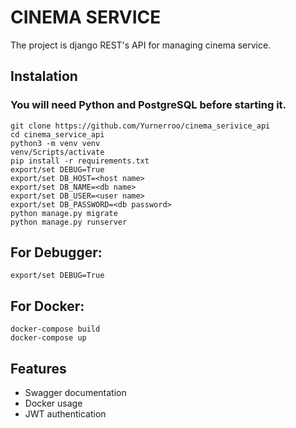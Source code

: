 # CINEMA SERVICE

The project is django REST's API for managing cinema service.

## Instalation

### You will need Python and PostgreSQL before starting it.

```
git clone https://github.com/Yurnerroo/cinema_serivice_api
cd cinema_service_api
python3 -m venv venv
venv/Scripts/activate
pip install -r requirements.txt
export/set DEBUG=True
export/set DB_HOST=<host name>
export/set DB_NAME=<db name>
export/set DB_USER=<user name>
export/set DB_PASSWORD=<db password>
python manage.py migrate
python manage.py runserver
```

## For Debugger:

```export/set DEBUG=True```

## For Docker:

```
docker-compose build
docker-compose up
```

## Features

- Swagger documentation
- Docker usage
- JWT authentication
